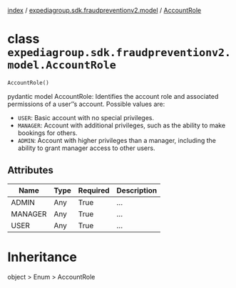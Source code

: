 [index](index.md) /
[expediagroup.sdk.fraudpreventionv2.model](expediagroup.sdk.fraudpreventionv2.model.md)
/ [AccountRole](AccountRole.md)

# class `expediagroup.sdk.fraudpreventionv2.model.AccountRole`

```python
AccountRole()
```

pydantic model AccountRole: Identifies the account role and associated
permissions of a user’’s account. Possible values are:

- `USER`: Basic account with no special privileges.
- `MANAGER`: Account with additional privileges, such as the ability to
  make bookings for others.
- `ADMIN`: Account with higher privileges than a manager, including the
  ability to grant manager access to other users.

## Attributes

| Name    | Type | Required | Description |
| ------- | ---- | -------- | ----------- |
| ADMIN   | Any  | True     | …           |
| MANAGER | Any  | True     | …           |
| USER    | Any  | True     | …           |

# Inheritance

object > Enum > AccountRole
